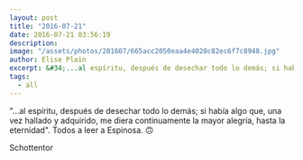 ```yaml
---
layout: post
title: "2016-07-21"
date: 2016-07-21 03:56:19
description: 
image: "/assets/photos/201607/665acc2050eaa4e4020c82ec6f7c8948.jpg"
author: Elise Plain
excerpt: &#34;...al espíritu, después de desechar todo lo demás; si había algo que, una vez hallado y adquirido, me diera continuamente la mayor alegría, hasta la eternidad&#34;. Todos a leer a Espinosa. 🙃
tags: 
  - all
---
```


&#34;...al espíritu, después de desechar todo lo demás; si había algo que, una vez hallado y adquirido, me diera continuamente la mayor alegría, hasta la eternidad&#34;. Todos a leer a Espinosa. 🙃
<p></p>
Schottentor